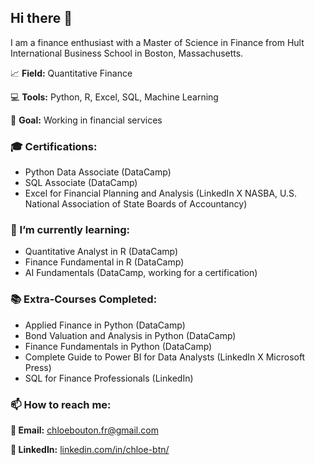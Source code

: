 ## Hi there 👋

I am a finance enthusiast with a Master of Science in Finance from Hult International Business School in Boston, Massachusetts.

📈 **Field:** Quantitative Finance

💻 **Tools:** Python, R, Excel, SQL, Machine Learning

🧭 **Goal:** Working in financial services


### 🎓 Certifications:

- Python Data Associate (DataCamp)
- SQL Associate (DataCamp)
- Excel for Financial Planning and Analysis (LinkedIn X NASBA, U.S. National Association of State Boards of Accountancy)


### 🌱 I’m currently learning:

- Quantitative Analyst in R (DataCamp)
- Finance Fundamental in R (DataCamp)
- AI Fundamentals (DataCamp, working for a certification)


### 📚 Extra-Courses Completed:

- Applied Finance in Python (DataCamp)
- Bond Valuation and Analysis in Python (DataCamp)
- Finance Fundamentals in Python (DataCamp)
- Complete Guide to Power BI for Data Analysts (LinkedIn X Microsoft Press)
- SQL for Finance Professionals (LinkedIn)

 
### 📫 How to reach me:

**📩 Email:** chloebouton.fr@gmail.com

**🔗 LinkedIn:** [linkedin.com/in/chloe-btn/](https://www.linkedin.com/in/chloe-btn/)



<!--
**chloebtn/chloebtn** is a ✨ _special_ ✨ repository because its `README.md` (this file) appears on your GitHub profile.

Here are some ideas to get you started:

- 🔭 I’m currently working on ...
- 🌱 I’m currently learning ...
- 👯 I’m looking to collaborate on ...
- 🤔 I’m looking for help with ...
- 💬 Ask me about ...
- 📫 How to reach me: ...
- 😄 Pronouns: ...
- ⚡ Fun fact: ...
-->
